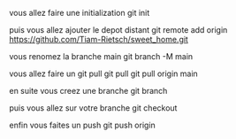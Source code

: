 vous allez faire une initialization
git init

puis vous allez ajouter le depot distant
git remote add origin https://github.com/Tiam-Rietsch/sweet_home.git

vous renomez la branche main
git branch -M main

vous allez faire un git pull
git pull git pull origin main

en suite vous creez une branche
git branch <votre prenom minuscule>

puis vous allez sur votre branche
git checkout <nom de votre branche>

enfin vous faites un push
git push origin <nom de votre branche>

